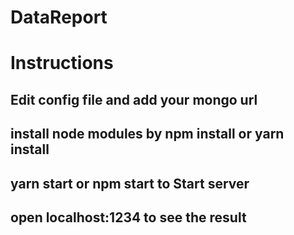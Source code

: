 # DataReport

# Instructions

## Edit config file and add your mongo url
## install node modules by npm install or yarn install
## yarn start or npm start to Start server
## open localhost:1234 to see the result
